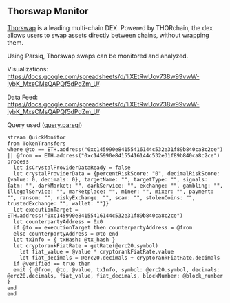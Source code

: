 ## Thorswap Monitor

[Thorswap](https://thorswap.finance/) is a leading multi-chain DEX. Powered by THORchain, the dex allows users to swap assets directly between chains, without wrapping them. 

Using Parsiq, Thorswap swaps can be monitored and analyzed. 

Visualizations: https://docs.google.com/spreadsheets/d/1iXEtRwUov738w99vwW-iybK_MxsCMsQAPQf5dPdZm_U/
 
Data Feed: https://docs.google.com/spreadsheets/d/1iXEtRwUov738w99vwW-iybK_MxsCMsQAPQf5dPdZm_U/

Query used ([query.parsql](/query.parsql))

```
stream QuickMonitor
from TokenTransfers
where @to == ETH.address("0xc145990e84155416144c532e31f89b840ca8c2ce") || @from == ETH.address("0xc145990e84155416144c532e31f89b840ca8c2ce")
process
  let isCrystalProviderDataReady = false
  let crystalProviderData = {percentRiskScore: "0", decimalRiskScore: {value: 0, decimals: 0}, targetName: "", targetType: "", signals: {atm: "", darkMarket: "", darkService: "", exchange: "", gambling: "", illegalService: "", marketplace: "", miner: "", mixer: "", payment: "", ransom: "", riskyExchange: "", scam: "", stolenCoins: "", trustedExchange: "", wallet: ""}}
  let executionTarget = ETH.address("0xc145990e84155416144c532e31f89b840ca8c2ce")
  let counterpartyAddress = 0x0
  if @to == executionTarget then counterpartyAddress = @from
  else counterpartyAddress = @to end
  let txInfo = { txHash: @tx_hash }
  let cryptorankFiatRate = getRate(@erc20.symbol)
    let fiat_value = @value * cryptorankFiatRate.value
    let fiat_decimals = @erc20.decimals + cryptorankFiatRate.decimals
  if @verified == true then
  emit { @from, @to, @value, txInfo, symbol: @erc20.symbol, decimals: @erc20.decimals, fiat_value, fiat_decimals, blockNumber: @block_number }
end
end

```
